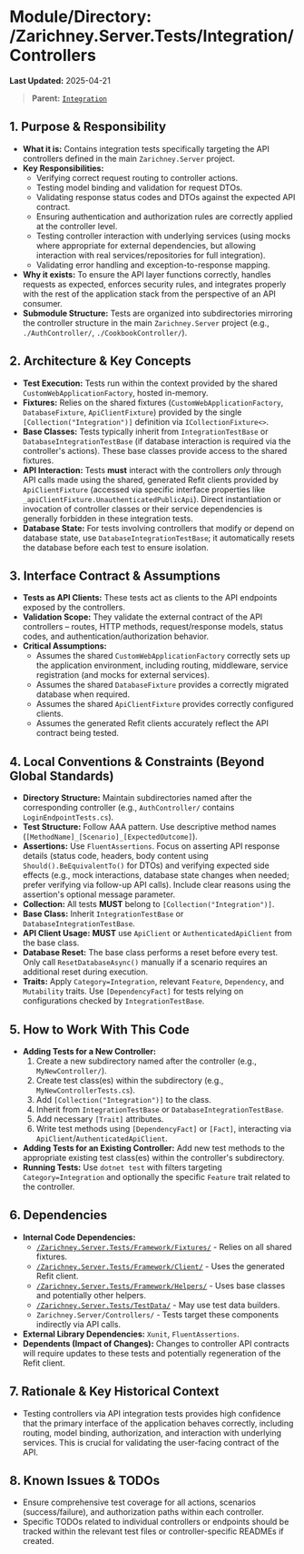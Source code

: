 # Module/Directory: /Zarichney.Server.Tests/Integration/Controllers

**Last Updated:** 2025-04-21

> **Parent:** [`Integration`](../README.md)

## 1. Purpose & Responsibility

* **What it is:** Contains integration tests specifically targeting the API controllers defined in the main `Zarichney.Server` project.
* **Key Responsibilities:**
    * Verifying correct request routing to controller actions.
    * Testing model binding and validation for request DTOs.
    * Validating response status codes and DTOs against the expected API contract.
    * Ensuring authentication and authorization rules are correctly applied at the controller level.
    * Testing controller interaction with underlying services (using mocks where appropriate for external dependencies, but allowing interaction with real services/repositories for full integration).
    * Validating error handling and exception-to-response mapping.
* **Why it exists:** To ensure the API layer functions correctly, handles requests as expected, enforces security rules, and integrates properly with the rest of the application stack from the perspective of an API consumer.
* **Submodule Structure:** Tests are organized into subdirectories mirroring the controller structure in the main `Zarichney.Server` project (e.g., `./AuthController/`, `./CookbookController/`).

## 2. Architecture & Key Concepts

* **Test Execution:** Tests run within the context provided by the shared `CustomWebApplicationFactory`, hosted in-memory.
* **Fixtures:** Relies on the shared fixtures (`CustomWebApplicationFactory`, `DatabaseFixture`, `ApiClientFixture`) provided by the single `[Collection("Integration")]` definition via `ICollectionFixture<>`.
* **Base Classes:** Tests typically inherit from `IntegrationTestBase` or `DatabaseIntegrationTestBase` (if database interaction is required via the controller's actions). These base classes provide access to the shared fixtures.
* **API Interaction:** Tests **must** interact with the controllers *only* through API calls made using the shared, generated Refit clients provided by `ApiClientFixture` (accessed via specific interface properties like `_apiClientFixture.UnauthenticatedPublicApi`). Direct instantiation or invocation of controller classes or their service dependencies is generally forbidden in these integration tests.
* **Database State:** For tests involving controllers that modify or depend on database state, use `DatabaseIntegrationTestBase`; it automatically resets the database before each test to ensure isolation.

## 3. Interface Contract & Assumptions

* **Tests as API Clients:** These tests act as clients to the API endpoints exposed by the controllers.
* **Validation Scope:** They validate the external contract of the API controllers – routes, HTTP methods, request/response models, status codes, and authentication/authorization behavior.
* **Critical Assumptions:**
    * Assumes the shared `CustomWebApplicationFactory` correctly sets up the application environment, including routing, middleware, service registration (and mocks for external services).
    * Assumes the shared `DatabaseFixture` provides a correctly migrated database when required.
    * Assumes the shared `ApiClientFixture` provides correctly configured clients.
    * Assumes the generated Refit clients accurately reflect the API contract being tested.

## 4. Local Conventions & Constraints (Beyond Global Standards)

* **Directory Structure:** Maintain subdirectories named after the corresponding controller (e.g., `AuthController/` contains `LoginEndpointTests.cs`).
* **Test Structure:** Follow AAA pattern. Use descriptive method names (`[MethodName]_[Scenario]_[ExpectedOutcome]`).
* **Assertions:** Use `FluentAssertions`. Focus on asserting API response details (status code, headers, body content using `Should().BeEquivalentTo()` for DTOs) and verifying expected side effects (e.g., mock interactions, database state changes when needed; prefer verifying via follow-up API calls). Include clear reasons using the assertion's optional message parameter.
* **Collection:** All tests **MUST** belong to `[Collection("Integration")]`.
* **Base Class:** Inherit `IntegrationTestBase` or `DatabaseIntegrationTestBase`.
* **API Client Usage:** **MUST** use `ApiClient` or `AuthenticatedApiClient` from the base class.
* **Database Reset:** The base class performs a reset before every test. Only call `ResetDatabaseAsync()` manually if a scenario requires an additional reset during execution.
* **Traits:** Apply `Category=Integration`, relevant `Feature`, `Dependency`, and `Mutability` traits. Use `[DependencyFact]` for tests relying on configurations checked by `IntegrationTestBase`.

## 5. How to Work With This Code

* **Adding Tests for a New Controller:**
    1. Create a new subdirectory named after the controller (e.g., `MyNewController/`).
    2. Create test class(es) within the subdirectory (e.g., `MyNewControllerTests.cs`).
    3. Add `[Collection("Integration")]` to the class.
    4. Inherit from `IntegrationTestBase` or `DatabaseIntegrationTestBase`.
    5. Add necessary `[Trait]` attributes.
    6. Write test methods using `[DependencyFact]` or `[Fact]`, interacting via `ApiClient`/`AuthenticatedApiClient`.
* **Adding Tests for an Existing Controller:** Add new test methods to the appropriate existing test class(es) within the controller's subdirectory.
* **Running Tests:** Use `dotnet test` with filters targeting `Category=Integration` and optionally the specific `Feature` trait related to the controller.

## 6. Dependencies

* **Internal Code Dependencies:**
    * [`/Zarichney.Server.Tests/Framework/Fixtures/`](../../Framework/Fixtures/README.md) - Relies on all shared fixtures.
    * [`/Zarichney.Server.Tests/Framework/Client/`](../../Framework/Client/README.md) - Uses the generated Refit client.
    * [`/Zarichney.Server.Tests/Framework/Helpers/`](../../Framework/Helpers/README.md) - Uses base classes and potentially other helpers.
    * [`/Zarichney.Server.Tests/TestData/`](../../TestData/README.md) - May use test data builders.
    * `Zarichney.Server/Controllers/` - Tests target these components indirectly via API calls.
* **External Library Dependencies:** `Xunit`, `FluentAssertions`.
* **Dependents (Impact of Changes):** Changes to controller API contracts will require updates to these tests and potentially regeneration of the Refit client.

## 7. Rationale & Key Historical Context

* Testing controllers via API integration tests provides high confidence that the primary interface of the application behaves correctly, including routing, model binding, authorization, and interaction with underlying services. This is crucial for validating the user-facing contract of the API.

## 8. Known Issues & TODOs

* Ensure comprehensive test coverage for all actions, scenarios (success/failure), and authorization paths within each controller.
* Specific TODOs related to individual controllers or endpoints should be tracked within the relevant test files or controller-specific READMEs if created.
